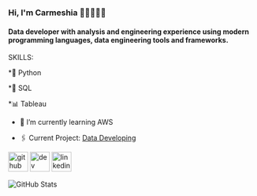 ### Hi, I'm Carmeshia 👩🏽‍💻👋🏾

#### Data developer with analysis and engineering experience using modern programming languages, data engineering tools and frameworks.



SKILLS:


*🐍 Python


*📝 SQL


*📊 Tableau



- 🌱 I’m currently learning AWS  

- 🖇 Current Project: [Data Developing](https://github.com/Meshia13/SQL-Portfolio-Projects)


[<img src='https://cdn.jsdelivr.net/npm/simple-icons@3.0.1/icons/github.svg' alt='github' height='40'>](https://github.com/Meshia13)  [<img src='https://cdn.jsdelivr.net/npm/simple-icons@3.0.1/icons/dev-dot-to.svg' alt='dev' height='40'>](https://dev.to/Meshia13)  [<img src='https://cdn.jsdelivr.net/npm/simple-icons@3.0.1/icons/linkedin.svg' alt='linkedin' height='40'>](https://www.linkedin.com/in/carmeshia-lazzana-bab06216b/)  

![GitHub Stats](https://github-readme-stats.vercel.app/api?username=Meshia13&theme=highcontrast)
